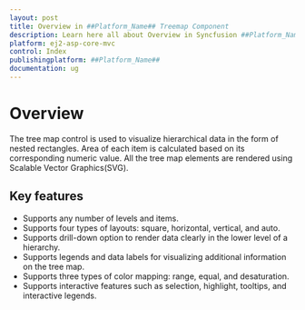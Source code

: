 ```yaml
---
layout: post
title: Overview in ##Platform_Name## Treemap Component
description: Learn here all about Overview in Syncfusion ##Platform_Name## Treemap component and more.
platform: ej2-asp-core-mvc
control: Index
publishingplatform: ##Platform_Name##
documentation: ug
---
```



# Overview

The tree map control is used to visualize hierarchical data in the form of nested rectangles. Area of each item is calculated based on its corresponding numeric value. All the tree map elements are rendered using Scalable Vector Graphics(SVG).

## Key features

* Supports any number of levels and items.
* Supports four types of layouts: square, horizontal, vertical, and auto.
* Supports drill-down option to render data clearly in the lower level of a hierarchy.
* Supports legends and data labels for visualizing additional information on the tree map.
* Supports three types of color mapping: range, equal, and desaturation.
* Supports interactive features such as selection, highlight, tooltips, and interactive legends.
